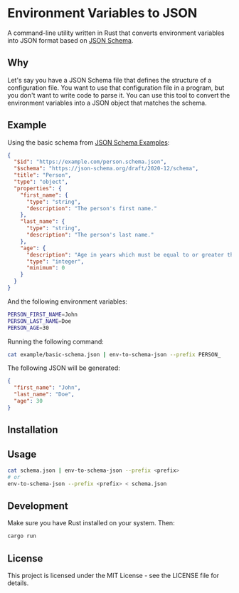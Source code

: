 # Environment Variables to JSON

A command-line utility written in Rust that converts environment variables into JSON format based on [JSON Schema](https://json-schema.org/).

## Why

Let's say you have a JSON Schema file that defines the structure of a configuration file. You want to use that configuration file in a program, but you don't want to write code to parse it. You can use this tool to convert the environment variables into a JSON object that matches the schema.

## Example

Using the basic schema from [JSON Schema Examples](https://json-schema.org/learn/miscellaneous-examples#basic):
```json
{
  "$id": "https://example.com/person.schema.json",
  "$schema": "https://json-schema.org/draft/2020-12/schema",
  "title": "Person",
  "type": "object",
  "properties": {
    "first_name": {
      "type": "string",
      "description": "The person's first name."
    },
    "last_name": {
      "type": "string",
      "description": "The person's last name."
    },
    "age": {
      "description": "Age in years which must be equal to or greater than zero.",
      "type": "integer",
      "minimum": 0
    }
  }
}
```

And the following environment variables:
```bash
PERSON_FIRST_NAME=John
PERSON_LAST_NAME=Doe
PERSON_AGE=30
```

Running the following command:
```bash
cat example/basic-schema.json | env-to-schema-json --prefix PERSON_
```

The following JSON will be generated:
```json
{
  "first_name": "John",
  "last_name": "Doe",
  "age": 30
}
```

## Installation

## Usage

```bash
cat schema.json | env-to-schema-json --prefix <prefix>
# or
env-to-schema-json --prefix <prefix> < schema.json
```

## Development

Make sure you have Rust installed on your system. Then:

```bash
cargo run
```

## License

This project is licensed under the MIT License - see the LICENSE file for details.
